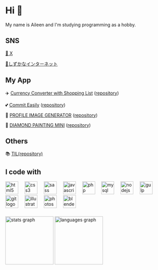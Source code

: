 # Hi 👋

<p align="left">My name is Aileen and I'm studying programming as a hobby.</p>

## SNS

[🐥 X](https://twitter.com/pss_aileen)

[📖しずかなインターネット](https://sizu.me/pss_aileen)

## My App

✈️ [Currency Converter with Shopping List](https://pss-aileen.github.io/project-shopping-list-currency-converter) ([repository](https://github.com/pss-aileen/project-shopping-list-currency-converter))

💕 [Commit Easily](https://pss-aileen.github.io/project-github-commit-message/) ([repository](https://github.com/pss-aileen/project-github-commit-message))

🎩 [PROFILE IMAGE GENERATOR](https://pss-aileen.github.io/project-profile-image-generator/) ([repository](https://github.com/pss-aileen/project-profile-image-generator))

💎 [DIAMOND PAINTING MINI](https://pss-aileen.github.io/project-diamond-painting-3x3/) ([repository](https://github.com/pss-aileen/project-diamond-painting-3x3))

## Others

📚 [TIL(repository)](https://github.com/pss-aileen/TIL)

## I code with

<div align="left">
  <img src="https://cdn.jsdelivr.net/gh/devicons/devicon/icons/html5/html5-original.svg" height="40" alt="html5 logo"  />
  <img width="12" />
  <img src="https://cdn.jsdelivr.net/gh/devicons/devicon/icons/css3/css3-original.svg" height="40" alt="css3 logo"  />
  <img width="12" />
  <img src="https://cdn.jsdelivr.net/gh/devicons/devicon/icons/sass/sass-original.svg" height="40" alt="sass logo"  />
  <img width="12" />
  <img src="https://cdn.jsdelivr.net/gh/devicons/devicon/icons/javascript/javascript-original.svg" height="40" alt="javascript logo"  />
  <img width="12" />
  <img src="https://cdn.jsdelivr.net/gh/devicons/devicon/icons/php/php-original.svg" height="40" alt="php logo"  />
  <img width="12" />
  <img src="https://cdn.jsdelivr.net/gh/devicons/devicon/icons/mysql/mysql-original.svg" height="40" alt="mysql logo"  />
  <img width="12" />
  <img src="https://cdn.jsdelivr.net/gh/devicons/devicon/icons/nodejs/nodejs-original.svg" height="40" alt="nodejs logo"  />
  <img width="12" />
  <img src="https://cdn.jsdelivr.net/gh/devicons/devicon/icons/gulp/gulp-plain.svg" height="40" alt="gulp logo"  />
  <img width="12" />
  <img src="https://cdn.jsdelivr.net/gh/devicons/devicon/icons/git/git-original.svg" height="40" alt="git logo"  />
  <img width="12" />
  <img src="https://cdn.jsdelivr.net/gh/devicons/devicon/icons/illustrator/illustrator-plain.svg" height="40" alt="illustrator logo"  />
  <img width="12" />
  <img src="https://cdn.jsdelivr.net/gh/devicons/devicon/icons/photoshop/photoshop-plain.svg" height="40" alt="photoshop logo"  />
  <img width="12" />
  <img src="https://cdn.jsdelivr.net/gh/devicons/devicon/icons/blender/blender-original.svg" height="40" alt="blender logo"  />
</div>

###

<div align="left">
  <img src="https://github-readme-stats.vercel.app/api?username=pss-aileen&hide_title=false&hide_rank=false&show_icons=true&include_all_commits=true&count_private=true&disable_animations=false&theme=dracula&locale=en&hide_border=false&order=1" height="150" alt="stats graph"  />
  <img src="https://github-readme-stats.vercel.app/api/top-langs?username=pss-aileen&locale=en&hide_title=false&layout=compact&card_width=320&langs_count=5&theme=dracula&hide_border=false&order=2" height="150" alt="languages graph"  />
</div>
